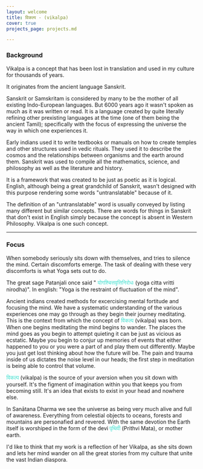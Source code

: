 ```yaml
---
layout: welcome
title: विकल्प - (vikalpa)
cover: true
projects_page: projects.md

---
```

<h3>Background</h3>
Vikalpa is a concept that has been lost in translation and used in my culture for thousands of years.

It originates from the ancient language Sanskrit. 

Sanskrit or Samskritam is considered by many to be the mother of all existing Indo-European languages. But 6000 years ago it wasn't spoken as much as it was written or read. It is a language created by quite literally refining other prexisting languages at the time (one of them being the ancient Tamil); specifically with the focus of expressing the universe the way in which one experiences it.

Early indians used it to write textbooks or manuals on how to create temples and other structures used in vedic rituals. They used it to describe the cosmos and the relationships between organisms and the earth around them. Sanskrit was used to compile all the mathematics, science, and philosophy as well as the literature and history. 

It is a framework that was created to be just as poetic as it is logical. English, although being a great grandchild of Sanskrit, wasn't designed with this purpose rendering some words "untranslatable" because of it. 

The definition of an "untranslatable" word is usually conveyed by listing many different but similar concepts. There are words for things in Sanskrit that don't exist in English simply because the concept is absent in Western Philosophy. Vikalpa is one such concept. 

---------------------------------------------------------------------------------------------------

<h3>Focus</h3>

When somebody seriously sits down with themselves, and tries to silence the mind. Certain discomforts emerge. The task of dealing with these very discomforts is what Yoga sets out to do. 

The great sage Patanjali once said " <span style="color:turquoise"> योगश्चित्तवृत्तिनिरोधः </span> (yoga citta vritti nirodha)". In english: "Yoga is the restraint of fluctuation of the mind".

Ancient indians created methods for excercising mental fortitude and focusing the mind. We have a systematic understanding of the various experiences one may go through as they begin their journey meditating. This is the context from which the concept of  <span style="color:turquoise"> विकल्प </span> (vikalpa) was born. 
When one begins meditating the mind begins to wander. The places the mind goes as you begin to attempt quieting it can be just as vicious as ecstatic. Maybe you begin to conjur up memories of events that either happened to you or you were a part of and play them out differently. Maybe you just get lost thinking about how the future will be. The pain and trauma inside of us dictates the noise level in our heads; the first step in meditation is being able to control that volume. 

<span style="color:turquoise"> विकल्प </span> (vikalpa) is the source of your aversion when you sit down with yourself. It's the figment of imagination within you that keeps you from becoming still. It's an idea that exists to exist in your head and nowhere else. 

In Sanātana Dharma we see the universe as being very much alive and full of awareness. Everything from celestial objects to oceans, forests and mountains are personafied and revered. With the same devotion the Earth itself is worshiped in the form of the devi <span style="color:turquoise">पृथिवी</span> (Prithvi Mata), or mother earth. 

I'd like to think that my work is a reflection of her Vikalpa, as she sits down and lets her mind wander on all the great stories from my culture that unite the vast Indian diaspora. 





<!--projects-->


